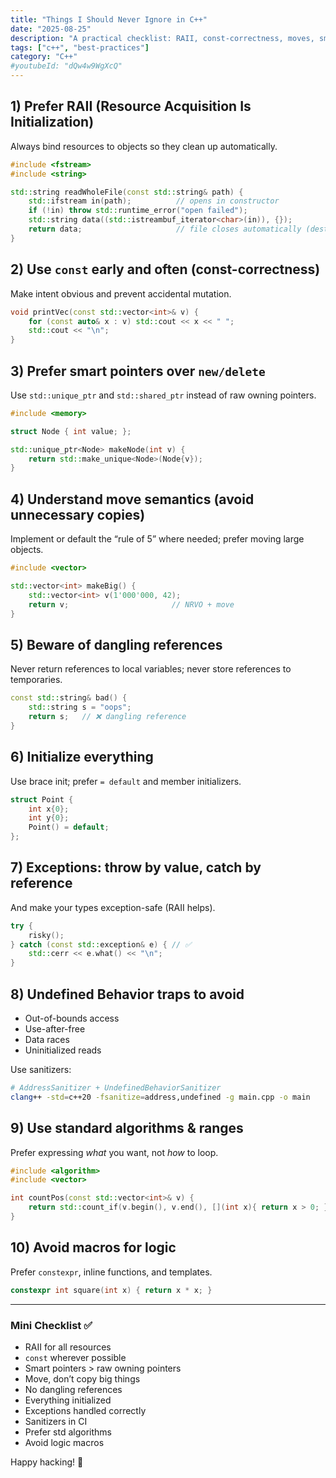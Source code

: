 ```yaml
---
title: "Things I Should Never Ignore in C++"
date: "2025-08-25"
description: "A practical checklist: RAII, const-correctness, moves, smart pointers, exceptions, and UB traps."
tags: ["c++", "best-practices"]
category: "C++"
#youtubeId: "dQw4w9WgXcQ"
---
```


## 1) Prefer RAII (Resource Acquisition Is Initialization)

Always bind resources to objects so they clean up automatically.

```cpp
#include <fstream>
#include <string>

std::string readWholeFile(const std::string& path) {
    std::ifstream in(path);          // opens in constructor
    if (!in) throw std::runtime_error("open failed");
    std::string data((std::istreambuf_iterator<char>(in)), {});
    return data;                     // file closes automatically (destructor)
}
```

## 2) Use `const` early and often (const-correctness)

Make intent obvious and prevent accidental mutation.

```cpp
void printVec(const std::vector<int>& v) {
    for (const auto& x : v) std::cout << x << " ";
    std::cout << "\n";
}
```

## 3) Prefer smart pointers over `new/delete`

Use `std::unique_ptr` and `std::shared_ptr` instead of raw owning pointers.

```cpp
#include <memory>

struct Node { int value; };

std::unique_ptr<Node> makeNode(int v) {
    return std::make_unique<Node>(Node{v});
}
```

## 4) Understand move semantics (avoid unnecessary copies)

Implement or default the “rule of 5” where needed; prefer moving large objects.

```cpp
#include <vector>

std::vector<int> makeBig() {
    std::vector<int> v(1'000'000, 42);
    return v;                       // NRVO + move
}
```

## 5) Beware of dangling references

Never return references to local variables; never store references to temporaries.

```cpp
const std::string& bad() {
    std::string s = "oops";
    return s;   // ❌ dangling reference
}
```

## 6) Initialize everything

Use brace init; prefer `= default` and member initializers.

```cpp
struct Point {
    int x{0};
    int y{0};
    Point() = default;
};
```

## 7) Exceptions: throw by value, catch by reference

And make your types exception-safe (RAII helps).

```cpp
try {
    risky();
} catch (const std::exception& e) { // ✅
    std::cerr << e.what() << "\n";
}
```

## 8) Undefined Behavior traps to avoid

- Out-of-bounds access
- Use-after-free
- Data races
- Uninitialized reads

Use sanitizers:

```bash
# AddressSanitizer + UndefinedBehaviorSanitizer
clang++ -std=c++20 -fsanitize=address,undefined -g main.cpp -o main
```

## 9) Use standard algorithms & ranges

Prefer expressing *what* you want, not *how* to loop.

```cpp
#include <algorithm>
#include <vector>

int countPos(const std::vector<int>& v) {
    return std::count_if(v.begin(), v.end(), [](int x){ return x > 0; });
}
```

## 10) Avoid macros for logic

Prefer `constexpr`, inline functions, and templates.

```cpp
constexpr int square(int x) { return x * x; }
```

---

### Mini Checklist ✅
- RAII for all resources  
- `const` wherever possible  
- Smart pointers > raw owning pointers  
- Move, don’t copy big things  
- No dangling references  
- Everything initialized  
- Exceptions handled correctly  
- Sanitizers in CI  
- Prefer std algorithms  
- Avoid logic macros

Happy hacking! 🚀
